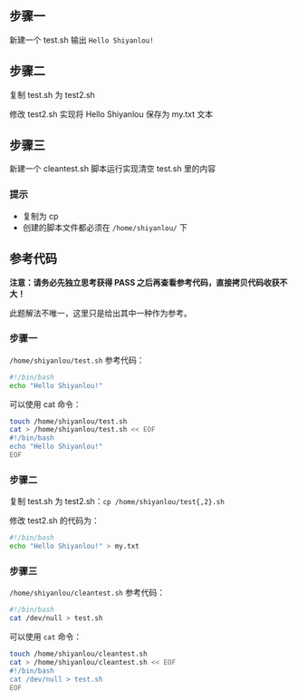 ## 步骤一

新建一个 test.sh 输出 `Hello Shiyanlou!`

## 步骤二

复制 test.sh 为 test2.sh

修改 test2.sh 实现将 Hello Shiyanlou 保存为 my.txt 文本

## 步骤三

新建一个 cleantest.sh 脚本运行实现清空 test.sh 里的内容

### 提示

- 复制为 cp
- 创建的脚本文件都必须在 `/home/shiyanlou/` 下

## 参考代码

**注意：请务必先独立思考获得 PASS 之后再查看参考代码，直接拷贝代码收获不大！**

此题解法不唯一，这里只是给出其中一种作为参考。

### 步骤一

`/home/shiyanlou/test.sh` 参考代码：

```bash
#!/bin/bash
echo "Hello Shiyanlou!"
```

可以使用 cat 命令：

```bash
touch /home/shiyanlou/test.sh
cat > /home/shiyanlou/test.sh << EOF
#!/bin/bash
echo "Hello Shiyanlou!"
EOF
```

### 步骤二

复制 test.sh 为 test2.sh：`cp /home/shiyanlou/test{,2}.sh`

修改 test2.sh 的代码为：

```bash
#!/bin/bash
echo "Hello Shiyanlou!" > my.txt
```

### 步骤三

`/home/shiyanlou/cleantest.sh` 参考代码：

```bash
#!/bin/bash
cat /dev/null > test.sh
```

可以使用 `cat` 命令：

```bash
touch /home/shiyanlou/cleantest.sh
cat > /home/shiyanlou/cleantest.sh << EOF
#!/bin/bash
cat /dev/null > test.sh
EOF
```

